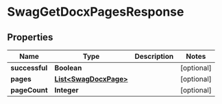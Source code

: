 
# SwagGetDocxPagesResponse

## Properties
Name | Type | Description | Notes
------------ | ------------- | ------------- | -------------
**successful** | **Boolean** |  |  [optional]
**pages** | [**List&lt;SwagDocxPage&gt;**](SwagDocxPage.md) |  |  [optional]
**pageCount** | **Integer** |  |  [optional]



